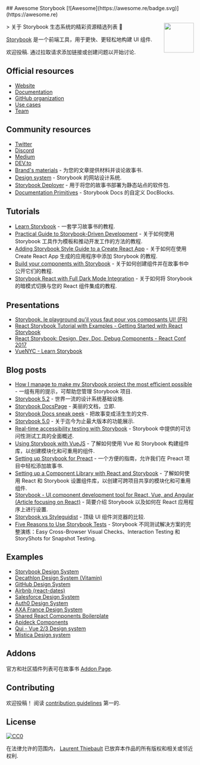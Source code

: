 <div class="github-widget" data-repo="lauthieb/awesome-storybook"></div>
<script async src="https://pagead2.googlesyndication.com/pagead/js/adsbygoogle.js"></script><ins class="adsbygoogle" style="display:block" data-ad-client="ca-pub-6890694312814945" data-ad-slot="5473692530" data-ad-format="auto"  data-full-width-responsive="true"></ins><script>(adsbygoogle = window.adsbygoogle || []).push({});</script>
## Awesome Storybook [![Awesome](https://awesome.re/badge.svg)](https://awesome.re)

[<img src="https://raw.githubusercontent.com/lauthieb/awesome-storybook/master/storybook-logo.svg?sanitize=true" align="right" width="80">](https://storybook.js.org)

&gt; 关于 Storybook 生态系统的精彩资源精选列表 :art:

[Storybook](https://storybook.js.org) 是一个前端工具，用于更快、更轻松地构建 UI 组件.

欢迎投稿. 通过拉取请求添加链接或创建问题以开始讨论.



## Official resources

- [Website](https://storybook.js.org)
- [Documentation](https://storybook.js.org/docs/basics/introduction/)
- [GitHub organization](https://github.com/storybookjs)
- [Use cases](https://storybook.js.org/use-cases/)
- [Team](https://storybook.js.org/team/)

## Community resources

- [Twitter](https://twitter.com/storybookjs)
- [Discord](https://discordapp.com/invite/UUt2PJb)
- [Medium](https://medium.com/storybookjs)
- [DEV.to](https://dev.to/t/storybook)
- [Brand's materials](https://github.com/storybookjs/brand) - 为您的文章提供材料并谈论故事书.
- [Design system](https://storybooks-official.netlify.com) - Storybook 的网站设计系统.
- [Storybook Deployer](https://github.com/storybookjs/storybook-deployer) - 用于将您的故事书部署为静态站点的软件包.
- [Documentation Primitives](https://github.com/DAN-AKL/storybook-documentation-primitives) - Storybook Docs 的自定义 DocBlocks.

## Tutorials

- [Learn Storybook](https://www.learnstorybook.com/) - 一套学习故事书的教程.
- [Practical Guide to Storybook-Driven Development](https://dzone.com/articles/practical-guide-to-storybook-driven-development) - 关于如何使用 Storybook 工具作为模板和推动开发工作的方法的教程.
- [Adding Storybook Style Guide to a Create React App](https://www.youtube.com/watch?v=va-JzrmaiUM) - 关于如何在使用 Create React App 生成的应用程序中添加 Storybook 的教程.
- [Build your components with Storybook](https://www.youtube.com/watch?v=_jttw14T52o) - 关于如何创建组件并在故事书中公开它们的教程.
- [Storybook React with Full Dark Mode Integration](https://davidyeiser.com/tutorials/storybook-react-with-dark-mode) - 关于如何将 Storybook 的暗模式切换与您的 React 组件集成的教程.

## Presentations

- [Storybook, le playground qu'il vous faut pour vos composants UI! (FR)](https://www.youtube.com/watch?v=zMpSwo03aKo)
- [React Storybook Tutorial with Examples - Getting Started with React Storybook](https://www.youtube.com/watch?v=E2c183LS4lA)
- [React Storybook: Design, Dev, Doc, Debug Components - React Conf 2017](https://www.youtube.com/watch?v=PF0Vi-iIyoo)
- [VueNYC - Learn Storybook](https://www.youtube.com/watch?v=XN398jfTwQI)

## Blog posts

- [How I manage to make my Storybook project the most efficient possible](https://dev.to/loicgoyet/how-i-manage-to-make-my-storybook-project-the-most-efficient-possible-2d8o) - 一组有用的提示，可帮助您管理 Storybook 项目.
- [Storybook 5.2](https://medium.com/storybookjs/storybook-5-2-794958b9b111) - 世界一流的设计系统基础设施.
- [Storybook DocsPage](https://medium.com/storybookjs/storybook-docspage-e185bc3622bf) - 美丽的文档，立即.
- [Storybook Docs sneak peek](https://medium.com/storybookjs/storybook-docs-sneak-peak-5be78445094a) - 把故事变成活生生的文件.
- [Storybook 5.0](https://medium.com/storybookjs/storybook-5-0-db1d0f9c83b8) - 关于迄今为止最大版本的功能展示.
- [Real-time accessibility testing with Storybook](https://medium.com/storybookjs/instant-accessibility-qa-linting-in-storybook-4a474b0f5347) - Storybook 中提供的可访问性测试工具的全面概述.
- [Using Storybook with VueJS](https://auth0.com/blog/using-storybook-with-vuejs/) - 了解如何使用 Vue 和 Storybook 构建组件库，以创建模块化和可重用的组件.
- [Setting up Storybook for Preact](https://www.iamdeveloper.com/posts/setting-up-storybook-for-preact-p5a/) - 一个方便的指南，允许我们在 Preact 项目中轻松添加故事书.
- [Setting up a Component Library with React and Storybook](https://auth0.com/blog/setting-up-a-component-library-with-react-and-storybook/) - 了解如何使用 React 和 Storybook 设置组件库，以创建可跨项目共享的模块化和可重用组件.
- [Storybook - UI component development tool for React, Vue, and Angular (Article focusing on React)](https://dev.to/madhusudhansrinivas/storybook---ui-component-development-tool-for-react-vue-and-angular-article-focusing-on-react-29od) - 简要介绍 Storybook 以及如何在 React 应用程序上进行设置.
- [Storybook vs Styleguidist](https://blog.hichroma.com/storybook-vs-styleguidist-2bd93d6dcc06) - 顶级 UI 组件浏览器的比较.
- [Five Reasons to Use Storybook Tests](https://spin.atomicobject.com/2017/11/20/storybook-tests-react/) - Storybook 不同测试解决方案的完整演练：Easy Cross-Browser Visual Checks、Interaction Testing 和 StoryShots for Snapshot Testing.

## Examples

- [Storybook Design System](https://storybooks-official.netlify.com)
- [Decathlon Design System (Vitamin)](https://decathlon.github.io/vitamin-web)
- [GitHub Design System](https://primer.github.io/storybook/)
- [Airbnb (react-dates)](https://airbnb.io/react-dates/)
- [Salesforce Design System](https://mashmatrix.github.io/react-lightning-design-system/)
- [Auth0 Design System](https://auth0-cosmos.now.sh/sandbox/)
- [AXA France Design System](https://axaguildev.github.io/react-toolkit/v1.1.0/storybook/)
- [Shared React Components Boilerplate](https://github.com/shared-components/shared-react-components-example)
- [Apideck Components](https://www.apideck.design/)
- [Qui - Vue 2/3 Design system](https://github.com/Qvant-lab/qui-max)
- [Mística Design system](https://mistica-web.vercel.app/?path=/story/welcome-welcome--mistica)

## Addons

官方和社区插件列表可在故事书 [Addon Page](https://storybook.js.org/addons/).

## Contributing

欢迎投稿！ 阅读 [contribution guidelines](https://github.com/lauthieb/awesome-storybook/blob/master/CONTRIBUTING.md) 第一的.

## License

[![CC0](http://mirrors.creativecommons.org/presskit/buttons/88x31/svg/cc-zero.svg)](https://creativecommons.org/publicdomain/zero/1.0/)

在法律允许的范围内， [Laurent Thiebault](https://lauthieb.github.io) 已放弃本作品的所有版权和相关或邻近权利.
